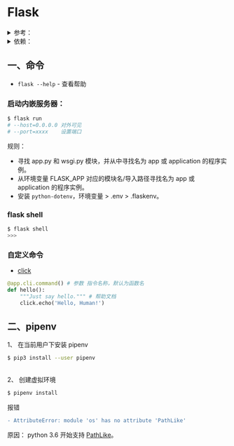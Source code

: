 # Flask

<details>
  <summary>参考：</summary>
  
</details>

<details>
  <summary>依赖：</summary>
  
  - python-dotenv - 环境配置工具
  - watchdog - 重载器
</details>

## 一、命令
- `flask --help` - 查看帮助
### 启动内嵌服务器：  
```sh
$ flask run
# --host=0.0.0.0 对外可见
# --port=xxxx    设置端口
```
规则：  
- 寻找 app.py 和 wsgi.py 模块，并从中寻找名为 app 或 application 的程序实例。  
- 从环境变量 FLASK_APP 对应的模块名/导入路径寻找名为 app 或 application 的程序实例。  
- 安装 `python-dotenv`，环境变量 > .env > .flaskenv。  

### flask shell
```sh
$ flask shell
>>>
```

### 自定义命令
- [click](https://click.palletsprojects.com)  

```py
@app.cli.command() # 参数 指令名称，默认为函数名
def hello():
    """Just say hello.""" # 帮助文档
    click.echo('Hello, Human!')
```

## 二、pipenv
1、 在当前用户下安装 pipenv
```sh
$ pip3 install --user pipenv
```

&nbsp;  
2、 创建虚拟环境
```sh
$ pipenv install
```
报错
```diff
- AttributeError: module 'os' has no attribute 'PathLike'
```
原因： python 3.6 开始支持 [PathLike](https://docs.python.org/zh-cn/3/library/os.html?highlight=pathlike#os.PathLike)。  
